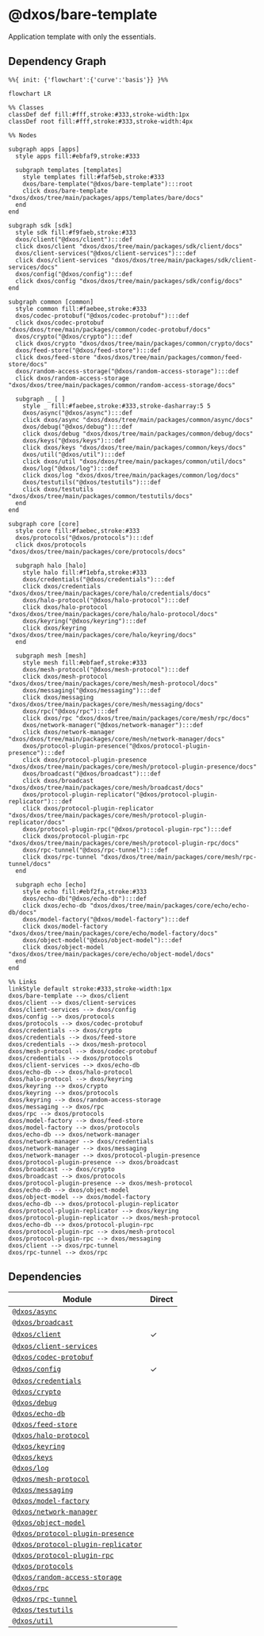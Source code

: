 # @dxos/bare-template

Application template with only the essentials.

## Dependency Graph

```mermaid
%%{ init: {'flowchart':{'curve':'basis'}} }%%

flowchart LR

%% Classes
classDef def fill:#fff,stroke:#333,stroke-width:1px
classDef root fill:#fff,stroke:#333,stroke-width:4px

%% Nodes

subgraph apps [apps]
  style apps fill:#ebfaf9,stroke:#333

  subgraph templates [templates]
    style templates fill:#faf5eb,stroke:#333
    dxos/bare-template("@dxos/bare-template"):::root
    click dxos/bare-template "dxos/dxos/tree/main/packages/apps/templates/bare/docs"
  end
end

subgraph sdk [sdk]
  style sdk fill:#f9faeb,stroke:#333
  dxos/client("@dxos/client"):::def
  click dxos/client "dxos/dxos/tree/main/packages/sdk/client/docs"
  dxos/client-services("@dxos/client-services"):::def
  click dxos/client-services "dxos/dxos/tree/main/packages/sdk/client-services/docs"
  dxos/config("@dxos/config"):::def
  click dxos/config "dxos/dxos/tree/main/packages/sdk/config/docs"
end

subgraph common [common]
  style common fill:#faebee,stroke:#333
  dxos/codec-protobuf("@dxos/codec-protobuf"):::def
  click dxos/codec-protobuf "dxos/dxos/tree/main/packages/common/codec-protobuf/docs"
  dxos/crypto("@dxos/crypto"):::def
  click dxos/crypto "dxos/dxos/tree/main/packages/common/crypto/docs"
  dxos/feed-store("@dxos/feed-store"):::def
  click dxos/feed-store "dxos/dxos/tree/main/packages/common/feed-store/docs"
  dxos/random-access-storage("@dxos/random-access-storage"):::def
  click dxos/random-access-storage "dxos/dxos/tree/main/packages/common/random-access-storage/docs"

  subgraph _ [ ]
    style _ fill:#faebee,stroke:#333,stroke-dasharray:5 5
    dxos/async("@dxos/async"):::def
    click dxos/async "dxos/dxos/tree/main/packages/common/async/docs"
    dxos/debug("@dxos/debug"):::def
    click dxos/debug "dxos/dxos/tree/main/packages/common/debug/docs"
    dxos/keys("@dxos/keys"):::def
    click dxos/keys "dxos/dxos/tree/main/packages/common/keys/docs"
    dxos/util("@dxos/util"):::def
    click dxos/util "dxos/dxos/tree/main/packages/common/util/docs"
    dxos/log("@dxos/log"):::def
    click dxos/log "dxos/dxos/tree/main/packages/common/log/docs"
    dxos/testutils("@dxos/testutils"):::def
    click dxos/testutils "dxos/dxos/tree/main/packages/common/testutils/docs"
  end
end

subgraph core [core]
  style core fill:#faebec,stroke:#333
  dxos/protocols("@dxos/protocols"):::def
  click dxos/protocols "dxos/dxos/tree/main/packages/core/protocols/docs"

  subgraph halo [halo]
    style halo fill:#f1ebfa,stroke:#333
    dxos/credentials("@dxos/credentials"):::def
    click dxos/credentials "dxos/dxos/tree/main/packages/core/halo/credentials/docs"
    dxos/halo-protocol("@dxos/halo-protocol"):::def
    click dxos/halo-protocol "dxos/dxos/tree/main/packages/core/halo/halo-protocol/docs"
    dxos/keyring("@dxos/keyring"):::def
    click dxos/keyring "dxos/dxos/tree/main/packages/core/halo/keyring/docs"
  end

  subgraph mesh [mesh]
    style mesh fill:#ebfaef,stroke:#333
    dxos/mesh-protocol("@dxos/mesh-protocol"):::def
    click dxos/mesh-protocol "dxos/dxos/tree/main/packages/core/mesh/mesh-protocol/docs"
    dxos/messaging("@dxos/messaging"):::def
    click dxos/messaging "dxos/dxos/tree/main/packages/core/mesh/messaging/docs"
    dxos/rpc("@dxos/rpc"):::def
    click dxos/rpc "dxos/dxos/tree/main/packages/core/mesh/rpc/docs"
    dxos/network-manager("@dxos/network-manager"):::def
    click dxos/network-manager "dxos/dxos/tree/main/packages/core/mesh/network-manager/docs"
    dxos/protocol-plugin-presence("@dxos/protocol-plugin-presence"):::def
    click dxos/protocol-plugin-presence "dxos/dxos/tree/main/packages/core/mesh/protocol-plugin-presence/docs"
    dxos/broadcast("@dxos/broadcast"):::def
    click dxos/broadcast "dxos/dxos/tree/main/packages/core/mesh/broadcast/docs"
    dxos/protocol-plugin-replicator("@dxos/protocol-plugin-replicator"):::def
    click dxos/protocol-plugin-replicator "dxos/dxos/tree/main/packages/core/mesh/protocol-plugin-replicator/docs"
    dxos/protocol-plugin-rpc("@dxos/protocol-plugin-rpc"):::def
    click dxos/protocol-plugin-rpc "dxos/dxos/tree/main/packages/core/mesh/protocol-plugin-rpc/docs"
    dxos/rpc-tunnel("@dxos/rpc-tunnel"):::def
    click dxos/rpc-tunnel "dxos/dxos/tree/main/packages/core/mesh/rpc-tunnel/docs"
  end

  subgraph echo [echo]
    style echo fill:#ebf2fa,stroke:#333
    dxos/echo-db("@dxos/echo-db"):::def
    click dxos/echo-db "dxos/dxos/tree/main/packages/core/echo/echo-db/docs"
    dxos/model-factory("@dxos/model-factory"):::def
    click dxos/model-factory "dxos/dxos/tree/main/packages/core/echo/model-factory/docs"
    dxos/object-model("@dxos/object-model"):::def
    click dxos/object-model "dxos/dxos/tree/main/packages/core/echo/object-model/docs"
  end
end

%% Links
linkStyle default stroke:#333,stroke-width:1px
dxos/bare-template --> dxos/client
dxos/client --> dxos/client-services
dxos/client-services --> dxos/config
dxos/config --> dxos/protocols
dxos/protocols --> dxos/codec-protobuf
dxos/credentials --> dxos/crypto
dxos/credentials --> dxos/feed-store
dxos/credentials --> dxos/mesh-protocol
dxos/mesh-protocol --> dxos/codec-protobuf
dxos/credentials --> dxos/protocols
dxos/client-services --> dxos/echo-db
dxos/echo-db --> dxos/halo-protocol
dxos/halo-protocol --> dxos/keyring
dxos/keyring --> dxos/crypto
dxos/keyring --> dxos/protocols
dxos/keyring --> dxos/random-access-storage
dxos/messaging --> dxos/rpc
dxos/rpc --> dxos/protocols
dxos/model-factory --> dxos/feed-store
dxos/model-factory --> dxos/protocols
dxos/echo-db --> dxos/network-manager
dxos/network-manager --> dxos/credentials
dxos/network-manager --> dxos/messaging
dxos/network-manager --> dxos/protocol-plugin-presence
dxos/protocol-plugin-presence --> dxos/broadcast
dxos/broadcast --> dxos/crypto
dxos/broadcast --> dxos/protocols
dxos/protocol-plugin-presence --> dxos/mesh-protocol
dxos/echo-db --> dxos/object-model
dxos/object-model --> dxos/model-factory
dxos/echo-db --> dxos/protocol-plugin-replicator
dxos/protocol-plugin-replicator --> dxos/keyring
dxos/protocol-plugin-replicator --> dxos/mesh-protocol
dxos/echo-db --> dxos/protocol-plugin-rpc
dxos/protocol-plugin-rpc --> dxos/mesh-protocol
dxos/protocol-plugin-rpc --> dxos/messaging
dxos/client --> dxos/rpc-tunnel
dxos/rpc-tunnel --> dxos/rpc
```

## Dependencies

| Module | Direct |
|---|---|
| [`@dxos/async`](../../../../common/async/docs/README.md) |  |
| [`@dxos/broadcast`](../../../../core/mesh/broadcast/docs/README.md) |  |
| [`@dxos/client`](../../../../sdk/client/docs/README.md) | &check; |
| [`@dxos/client-services`](../../../../sdk/client-services/docs/README.md) |  |
| [`@dxos/codec-protobuf`](../../../../common/codec-protobuf/docs/README.md) |  |
| [`@dxos/config`](../../../../sdk/config/docs/README.md) | &check; |
| [`@dxos/credentials`](../../../../core/halo/credentials/docs/README.md) |  |
| [`@dxos/crypto`](../../../../common/crypto/docs/README.md) |  |
| [`@dxos/debug`](../../../../common/debug/docs/README.md) |  |
| [`@dxos/echo-db`](../../../../core/echo/echo-db/docs/README.md) |  |
| [`@dxos/feed-store`](../../../../common/feed-store/docs/README.md) |  |
| [`@dxos/halo-protocol`](../../../../core/halo/halo-protocol/docs/README.md) |  |
| [`@dxos/keyring`](../../../../core/halo/keyring/docs/README.md) |  |
| [`@dxos/keys`](../../../../common/keys/docs/README.md) |  |
| [`@dxos/log`](../../../../common/log/docs/README.md) |  |
| [`@dxos/mesh-protocol`](../../../../core/mesh/mesh-protocol/docs/README.md) |  |
| [`@dxos/messaging`](../../../../core/mesh/messaging/docs/README.md) |  |
| [`@dxos/model-factory`](../../../../core/echo/model-factory/docs/README.md) |  |
| [`@dxos/network-manager`](../../../../core/mesh/network-manager/docs/README.md) |  |
| [`@dxos/object-model`](../../../../core/echo/object-model/docs/README.md) |  |
| [`@dxos/protocol-plugin-presence`](../../../../core/mesh/protocol-plugin-presence/docs/README.md) |  |
| [`@dxos/protocol-plugin-replicator`](../../../../core/mesh/protocol-plugin-replicator/docs/README.md) |  |
| [`@dxos/protocol-plugin-rpc`](../../../../core/mesh/protocol-plugin-rpc/docs/README.md) |  |
| [`@dxos/protocols`](../../../../core/protocols/docs/README.md) |  |
| [`@dxos/random-access-storage`](../../../../common/random-access-storage/docs/README.md) |  |
| [`@dxos/rpc`](../../../../core/mesh/rpc/docs/README.md) |  |
| [`@dxos/rpc-tunnel`](../../../../core/mesh/rpc-tunnel/docs/README.md) |  |
| [`@dxos/testutils`](../../../../common/testutils/docs/README.md) |  |
| [`@dxos/util`](../../../../common/util/docs/README.md) |  |
